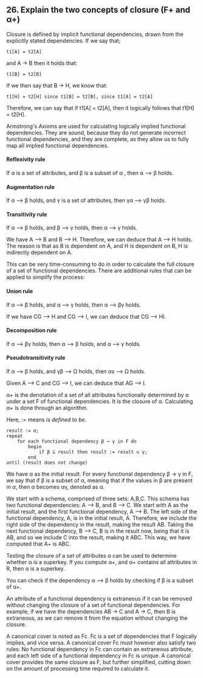 ## 26. Explain the two concepts of closure (F+ and α+)

Closure is defined by implicit functional dependencies, drawn from the explicitly stated dependencies. If we say that; 

`t1[A] = t2[A]`

and A -> B then it holds that:

`t1[B] = t2[B]` 

If we then say that B -> H, we know that:

`t1[H] = t2[H] since t1[B] = t2[B], since t1[A] = t2[A]` 

Therefore, we can say that if t1[A] = t2[A], then it logically follows that t1[H] = t2[H].

Armstrong's Axioms are used for calculating logically implied functional dependencies. They are sound, because they do not generate incorrect functional dependencies, and they are complete, as they allow us to fully map all implied functional dependencies.

#### Reflexivity rule

 If α is a set of attributes, and β  is a subset of α , then α --> β holds.

#### Augmentation rule

If α --> β holds, and γ is a set of attributes, then γα --> γβ holds.

#### Transitivity rule

If α --> β holds, and β  --> γ holds, then α --> γ holds.



We have A --> B and B --> H. Therefore, we can deduce that A --> H holds. The reason is that as B is dependent on A, and H is dependent on B, H is indirectly dependent on A.

This can be very time-consuming to do in order to calculate the full closure of a set of functional dependencies. There are additional rules that can be applied to simplify the process:

#### Union rule

If α --> β holds, and α --> γ holds, then α --> βγ holds.

If we have CG --> H and CG --> I, we can deduce that CG --> HI. 

#### Decomposition rule

If α --> βγ holds, then α --> β holds, and α --> γ  holds.

#### Pseudotransitivity rule

If α --> β holds, and γβ --> Ω holds, then αγ --> Ω holds.

Given A --> C and CG --> I, we can deduce that AG --> I. 



α+ is the denotation of a set of all attributes functionally determined by α under a set F of functional dependencies. It is the closure of α. Calculating α+ is done through an algorithm. 

Here, := means *is defined to be.*

```
result := α;
repeat
	for each functional dependency β → γ in F do
		begin
			if β ⊆ result then result := result ∪ γ;
		end
until (result does not change)
```

We have α as the initial result. For every functional dependency β → γ in F, we say that if β is a subset of α, meaning that if the values in β are present in α, then α becomes αγ, denoted as α. 

We start with a schema, comprised of three sets: A,B,C. This schema has two functional dependencies:        A --> B, and B --> C. We start with A as the initial result, and the first functional dependency, A --> B. The left side of the functional dependency, A, is in the initial result, A. Therefore, we include the right side of the dependency in the result, making the result AB. Taking the next functional dependency, B --> C, B is in the result now, being that it is AB, and so we include C into the result, making it ABC. This way, we have computed that A+ is ABC.

Testing the closure of a set of attributes α can be used to determine whether α is a superkey. If you compute α+, and α+ contains all attributes in R, then α is a superkey.

You can check if the dependency α --> β holds by checking if β is a subset of α+.



An attribute of a functional dependency is extraneous if it can be removed without changing the closure of a set of functional dependencies. For example, if we have the dependencies AB -> C and A -> C, then B is extraneous, as we can remove it from the equation without changing the closure.

A canonical cover is noted as Fc. Fc is a set of dependencies that F logically implies, and vice versa. A canonical cover Fc must however also satisfy two rules: No functional dependency in Fc can contain an extraneous attribute, and each left side of a functional dependency in Fc is unique. A canonical cover provides the same closure as F, but further simplified, cutting down on the amount of processing time required to calculate it.